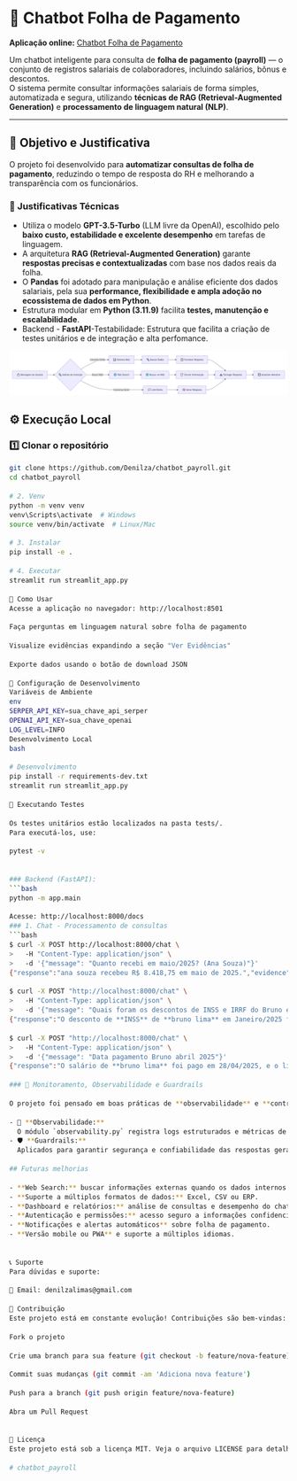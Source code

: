 # 🤖 Chatbot Folha de Pagamento  

**Aplicação online:** [Chatbot Folha de Pagamento](https://chatbotpayroll-eptmrmbmrb52zahgcb5knp.streamlit.app/)

Um chatbot inteligente para consulta de **folha de pagamento (payroll)** — o conjunto de registros salariais de colaboradores, incluindo salários, bônus e descontos.  
O sistema permite consultar informações salariais de forma simples, automatizada e segura, utilizando **técnicas de RAG (Retrieval-Augmented Generation)** e **processamento de linguagem natural (NLP)**.  

---

## 🎯 Objetivo e Justificativa  

O projeto foi desenvolvido para **automatizar consultas de folha de pagamento**, reduzindo o tempo de resposta do RH e melhorando a transparência com os funcionários.  

### 🧠 Justificativas Técnicas  
- Utiliza o modelo **GPT-3.5-Turbo** (LLM livre da OpenAI), escolhido pelo **baixo custo, estabilidade e excelente desempenho** em tarefas de linguagem.  
- A arquitetura **RAG (Retrieval-Augmented Generation)** garante **respostas precisas e contextualizadas** com base nos dados reais da folha.  
- O **Pandas** foi adotado para manipulação e análise eficiente dos dados salariais, pela sua **performance, flexibilidade e ampla adoção no ecossistema de dados em Python**.  
- Estrutura modular em **Python (3.11.9)** facilita **testes, manutenção e escalabilidade**.
- Backend - **FastAPI**-Testabilidade: Estrutura que facilita a criação de testes unitários e de integração e alta perfomance.

<p align="center">
  <img src="assets/fluxoapp.png" alt="Arquitetura RAG" width="700">
</p>

## ⚙️ Execução Local  

### 1️⃣ Clonar o repositório  
```bash
git clone https://github.com/Denilza/chatbot_payroll.git
cd chatbot_payroll

# 2. Venv
python -m venv venv
venv\Scripts\activate  # Windows
source venv/bin/activate  # Linux/Mac

# 3. Instalar
pip install -e .

# 4. Executar
streamlit run streamlit_app.py

🎯 Como Usar
Acesse a aplicação no navegador: http://localhost:8501

Faça perguntas em linguagem natural sobre folha de pagamento

Visualize evidências expandindo a seção "Ver Evidências"

Exporte dados usando o botão de download JSON

🔧 Configuração de Desenvolvimento
Variáveis de Ambiente
env
SERPER_API_KEY=sua_chave_api_serper
OPENAI_API_KEY=sua_chave_openai
LOG_LEVEL=INFO
Desenvolvimento Local
bash

# Desenvolvimento
pip install -r requirements-dev.txt
streamlit run streamlit_app.py

🧪 Executando Testes

Os testes unitários estão localizados na pasta tests/.
Para executá-los, use:

pytest -v


### Backend (FastAPI):
```bash
python -m app.main

Acesse: http://localhost:8000/docs
### 1. Chat - Processamento de consultas
```bash
$ curl -X POST http://localhost:8000/chat \
>   -H "Content-Type: application/json" \
>   -d '{"message": "Quanto recebi em maio/2025? (Ana Souza)"}'
{"response":"ana souza recebeu R$ 8.418,75 em maio de 2025.","evidence":[{"employee_id":"E001","name":"Ana Souza","competency":"2025-05","net_pay":8418.75,"payment_date":"2025-05-28","base_salary":8000.0,"bonus":1200.0,"deductions_inss":880.0,"deductions_irrf":551.25}],"sources":["payroll.csv"],"conversation_id":"default"}(venv)

$ curl -X POST "http://localhost:8000/chat" \
>   -H "Content-Type: application/json" \
>   -d '{"message": "Quais foram os descontos de INSS e IRRF do Bruno em janeiro 2025"}'
{"response":"O desconto de **INSS** de **bruno lima** em Janeiro/2025 foi R$ 660,00.","evidence":[{"employee_id":"E002","name":"Bruno Lima","competency":"2025-01","net_pay":6095.0,"payment_date":"2025-01-28","base_salary":6000.0,"bonus":500.0,"deductions_inss":660.0,"deductions_irrf":345.0}],"sources":["payroll.csv"],"conversation_id":"default"}  

$ curl -X POST "http://localhost:8000/chat" \
>   -H "Content-Type: application/json" \
>   -d '{"message": "Data pagamento Bruno abril 2025"}'
{"response":"O salário de **bruno lima** foi pago em 28/04/2025, e o líquido recebido foi R$ 5.756,25.","evidence":[{"employee_id":"E002","name":"Bruno Lima","competency":"2025-04","net_pay":5756.25,"payment_date":"2025-04-28","base_salary":6000.0,"bonus":0.0,"deductions_inss":660.0,"deductions_irrf":333.75}],"sources":["payroll.csv"],"conversation_id":"default"}

### 🧩 Monitoramento, Observabilidade e Guardrails

O projeto foi pensado em boas práticas de **observabilidade** e **controle de qualidade** das respostas do chatbot.

- 📜 **Observabilidade:**
  O módulo `observability.py` registra logs estruturados e métricas de uso, permitindo acompanhar o desempenho e detectar falhas durante a execução.  
- 🛡️ **Guardrails:**
  Aplicados para garantir segurança e confiabilidade das respostas geradas, evitando saídas fora de contexto ou que violem políticas do sistema.

## Futuras melhorias

- **Web Search:** buscar informações externas quando os dados internos não forem suficientes.  
- **Suporte a múltiplos formatos de dados:** Excel, CSV ou ERP.  
- **Dashboard e relatórios:** análise de consultas e desempenho do chatbot.  
- **Autenticação e permissões:** acesso seguro a informações confidenciais.  
- **Notificações e alertas automáticos** sobre folha de pagamento.  
- **Versão mobile ou PWA** e suporte a múltiplos idiomas.


📞 Suporte
Para dúvidas e suporte:

📧 Email: denilzalimas@gmail.com

🤝 Contribuição
Este projeto está em constante evolução! Contribuições são bem-vindas:

Fork o projeto

Crie uma branch para sua feature (git checkout -b feature/nova-feature)

Commit suas mudanças (git commit -am 'Adiciona nova feature')

Push para a branch (git push origin feature/nova-feature)

Abra um Pull Request


📝 Licença
Este projeto está sob a licença MIT. Veja o arquivo LICENSE para detalhes.

# chatbot_payroll
